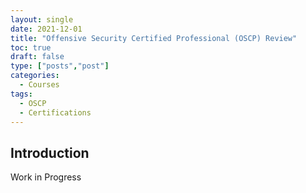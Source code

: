 ```yaml
---
layout: single
date: 2021-12-01
title: "Offensive Security Certified Professional (OSCP) Review"
toc: true
draft: false
type: ["posts","post"]
categories:
  - Courses
tags:
  - OSCP
  - Certifications
---
```

## Introduction
Work in Progress